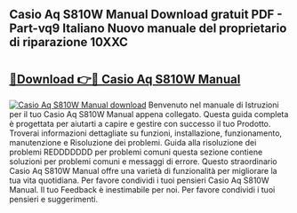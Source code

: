 ## Casio Aq S810W Manual Download gratuit PDF - Part-vq9 Italiano Nuovo manuale del proprietario di riparazione 10XXC

# <h2><a href="http://dfbivmh.blite.top/?on=Casio+Aq+S810W+Manual">🔗Download 👉🔴 Casio Aq S810W Manual</a></h2>

[![Casio Aq S810W Manual download](https://i.imgur.com/lujVjoI.png)](http://dfbivmh.blite.top/?on=Casio+Aq+S810W+Manual)
Benvenuto nel manuale di Istruzioni per il tuo Casio Aq S810W Manual appena collegato. Questa guida completa è progettata per aiutarti a capire e gestire con successo il tuo Prodotto. Troverai informazioni dettagliate su funzioni, installazione, funzionamento, manutenzione e Risoluzione dei problemi. Guida alla risoluzione dei problemi REDDDDDDD per problemi comuni questa sezione contiene soluzioni per problemi comuni e messaggi di errore. Questo straordinario Casio Aq S810W Manual offre una varietà di funzionalità per migliorare la tua vita quotidiana. Per favore condividi i tuoi pensieri Casio Aq S810W Manual. Il tuo Feedback è inestimabile per noi. Per favore condividi i tuoi pensieri e suggerimenti.
